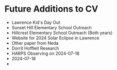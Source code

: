 # Future Additions to CV

- Lawrence Kid's Day Out
- Sunset Hill Elementary School Outreach
- Hillcrest Elementary School Outreach (Both years)
- Website for 2024 Solar Eclipse in Lawrence
- Other paper from Neda
- Dorrit Hoffleit Research
- HARPS Observing on 2024-07-18
 - 2024-07-18
 - 

